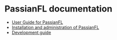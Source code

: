 # PassianFL documentation

- [User Guide for PassianFL](user_guide/user_guide.md) 
- [Installation and administration of PassianFL](administration/administration.md) 
- [Development guide](development/development.md) 
